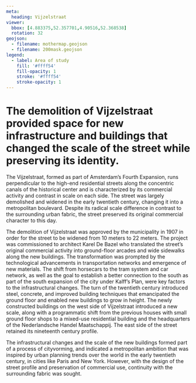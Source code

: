 ```yaml
---
meta:
  heading: Vijzelstraat
viewer:
  bbox: [4.883375,52.357701,4.90516,52.368538]
  rotation: 32
geojson:
  - filename: mothermap.geojson
  - filename: 200mask.geojson
legend:
  - label: Area of study
    fill: '#ffff54'
    fill-opacity: 1
    stroke: '#ffff54'
    stroke-opacity: 1
---
```

# The demolition of Vijzelstraat provided space for new infrastructure and buildings that changed the scale of the street while preserving its identity.

The Vijzelstraat, formed as part of Amsterdam’s Fourth Expansion, runs perpendicular to the high-end residential streets along the concentric canals of the historical center and is characterized by its commercial activity and contrast in scale on each side. The street was largely demolished and widened in the early twentieth century, changing it into a metropolitan boulevard. Despite its radical scale difference in contrast to the surrounding urban fabric, the street preserved its original commercial character to this day.

The demolition of Vijzelstraat was approved by the municipality in 1907 in order for the street to be widened from 10 meters to 22 meters. The project was commissioned to architect Karel De Bazel who translated the street’s original commercial activity into ground-floor arcades and wide sidewalks along the new buildings. The transformation was prompted by the technological advancements in transportation networks and emergence of new materials. The shift from horsecars to the tram system and car network, as well as the goal to establish a better connection to the south as part of the south expansion of the city under Kalff’s Plan, were key factors to the infrastructural changes. The turn of the twentieth century introduced steel, concrete, and improved building techniques that emancipated the ground floor and enabled new buildings to grow in height. The newly constructed buildings on the west side of Vijzelstraat introduced a new scale, along with a programmatic shift from the previous houses with small ground floor shops to a mixed-use residential building and the headquarters of the Nederlandsche Handel Maatschappij. The east side of the street retained its nineteenth century profile. 

The infrastructural changes and the scale of the new buildings formed part of a process of cityvorming, and indicated a metropolitan ambition that was inspired by urban planning trends over the world in the early twentieth century, in cities like Paris and New York. However, with the design of the street profile and preservation of commercial use, continuity with the surrounding fabric was sought.